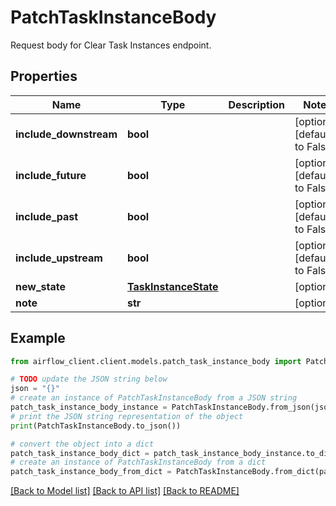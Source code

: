 # PatchTaskInstanceBody

Request body for Clear Task Instances endpoint.

## Properties

Name | Type | Description | Notes
------------ | ------------- | ------------- | -------------
**include_downstream** | **bool** |  | [optional] [default to False]
**include_future** | **bool** |  | [optional] [default to False]
**include_past** | **bool** |  | [optional] [default to False]
**include_upstream** | **bool** |  | [optional] [default to False]
**new_state** | [**TaskInstanceState**](TaskInstanceState.md) |  | [optional] 
**note** | **str** |  | [optional] 

## Example

```python
from airflow_client.client.models.patch_task_instance_body import PatchTaskInstanceBody

# TODO update the JSON string below
json = "{}"
# create an instance of PatchTaskInstanceBody from a JSON string
patch_task_instance_body_instance = PatchTaskInstanceBody.from_json(json)
# print the JSON string representation of the object
print(PatchTaskInstanceBody.to_json())

# convert the object into a dict
patch_task_instance_body_dict = patch_task_instance_body_instance.to_dict()
# create an instance of PatchTaskInstanceBody from a dict
patch_task_instance_body_from_dict = PatchTaskInstanceBody.from_dict(patch_task_instance_body_dict)
```
[[Back to Model list]](../README.md#documentation-for-models) [[Back to API list]](../README.md#documentation-for-api-endpoints) [[Back to README]](../README.md)


